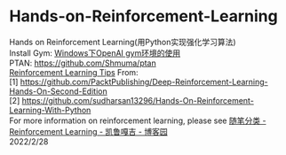 # Hands-on-Reinforcement-Learning
Hands on Reinforcement Learning(用Python实现强化学习算法)  
Install Gym: [Windows下OpenAI gym环境的使用](https://www.cnblogs.com/kailugaji/p/15761082.html)  
PTAN: https://github.com/Shmuma/ptan  
[Reinforcement Learning Tips](https://github.com/kailugaji/Hands-on-Reinforcement-Learning/blob/main/Reinforcement%20Learning%20Tips.htm)
From:  
[1] https://github.com/PacktPublishing/Deep-Reinforcement-Learning-Hands-On-Second-Edition  
[2] https://github.com/sudharsan13296/Hands-On-Reinforcement-Learning-With-Python  
For more information on reinforcement learning, please see [随笔分类 - Reinforcement Learning - 凯鲁嘎吉 - 博客园](https://www.cnblogs.com/kailugaji/category/2038931.html)  
2022/2/28
